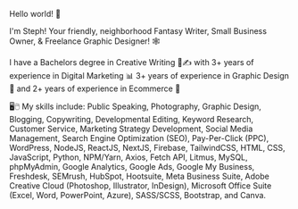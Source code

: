 Hello world! 👋

I'm Steph! Your friendly, neighborhood Fantasy Writer, Small Business Owner, & Freelance Graphic Designer! 🕸️

I have a Bachelors degree in Creative Writing 📖✍️ with 3+ years of experience in Digital Marketing 📊 3+ years of experience in Graphic Design 🎨 and 2+ years of experience in Ecommerce 🛒

🖥️🖱️ My skills include: Public Speaking, Photography, Graphic Design, Blogging, Copywriting, Developmental Editing, Keyword Research, Customer Service, Marketing Strategy Development, Social Media Management, Search Engine Optimization (SEO), Pay-Per-Click (PPC), WordPress, NodeJS, ReactJS, NextJS, Firebase, TailwindCSS, HTML, CSS, JavaScript, Python, NPM/Yarn, Axios, Fetch API, Litmus, MySQL, phpMyAdmin, Google Analytics, Google Ads, Google My Business, Freshdesk, SEMrush, HubSpot, Hootsuite, Meta Business Suite, Adobe Creative Cloud (Photoshop, Illustrator, InDesign), Microsoft Office Suite (Excel, Word, PowerPoint, Azure), SASS/SCSS, Bootstrap, and Canva.

